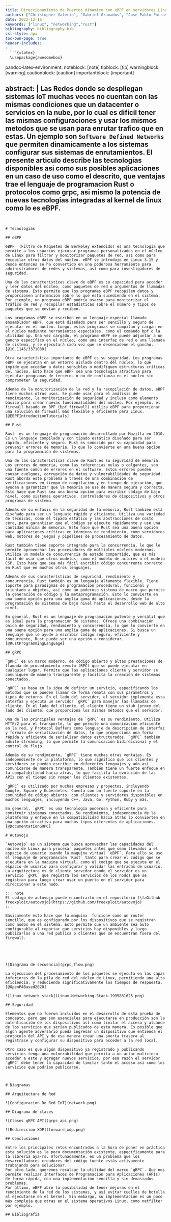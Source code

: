 ```yaml
---
title: Direccionamiento de Puertos dinamico con eBPF en servidores Linux
authors: ["Christopher Valerio", "Gabriel Granados", "Jose Pablo Porras", "Miguel Soto"]
date: 2022-12-16
keywords: ["linux", "networking","rust"]
bibliography: bibliography.bib
csl-style: apa
toc-own-page: true
header-includes:
- |
  ```{=latex}
  \usepackage{awesomebox}
  ```
pandoc-latex-environment:
  noteblock: [note]
  tipblock: [tip]
  warningblock: [warning]
  cautionblock: [caution]
  importantblock: [important]

  
abstract: | 
    Las Redes donde se despliegan sistemas  IoT muchas veces no cuentan
    con las mismas condiciones que un datacenter o servicios en la nube,
    por lo cual es dificil tener las mismas configuraciones y usar los mismos
    metodos que se usan para enrutar trafico que en estas. Un ejemplo son `Software Defined Networks`
    que permiten dinamicamente a los sistemas configurar sus sistemas de enrutamientos. El presente articulo
    describe las tecnologias disponibles asi como sus posibles aplicaciones en 
    un caso de uso como el descrito, que ventajas trae el lenguaje de programacion Rust
    o protocolos como grpc, asi mismo la potencia de nuevas tecnologias integradas al kernel de linux
    como lo es eBPF.
---
```


# Tecnologias

## eBPF

eBPF  (Filtro de Paquetes de Berkeley extendido) es una tecnología que permite a los usuarios ejecutar programas personalizados en el núcleo de Linux para filtrar y monitorizar paquetes de red, así como para recopilar otros datos del núcleo. eBPF se introdujo en Linux 3.15 y desde entonces se ha convertido en una poderosa herramienta para administradores de redes y sistemas, así como para investigadores de seguridad.

Una de las características clave de eBPF es su capacidad para acceder y leer datos del núcleo, como paquetes de red o argumentos de llamadas de sistema. Esto permite que los programas eBPF recopilen datos y proporcionen información sobre lo que está sucediendo en el sistema. Por ejemplo, un programa eBPF podría usarse para monitorizar el tráfico de red y recopilar estadísticas sobre el número y tipos de paquetes que se envían y reciben.

Los programas eBPF se escriben en un lenguaje especial llamado ensamblador eBPF, que está diseñado para ser sencillo y seguro de ejecutar en el núcleo. Luego, estos programas se compilan y cargan en el núcleo mediante herramientas especiales, como el comando bpf o la utilidad ip. Una vez cargado, el programa eBPF se puede adjuntar a un gancho específico en el núcleo, como una interfaz de red o una llamada de sistema, y se ejecutará cada vez que se desencadene el gancho.[@10.1145/3371038]

Otra característica importante de eBPF es su seguridad. Los programas eBPF se ejecutan en un entorno aislado dentro del núcleo, lo que impide que accedan a datos sensibles o modifiquen estructuras críticas del núcleo. Esto hace que eBPF sea una tecnología atractiva para ejecutar programas de terceros o no de confianza en el núcleo sin comprometer la seguridad.

Además de la monitorización de la red y la recopilación de datos, eBPF tiene muchos otros usos. Se puede usar para el análisis de rendimiento, la monitorización de seguridad y incluso como elemento básico para crear nuevas funcionalidades del núcleo. Por ejemplo, el firewall basado en BPF (bpf_firewall) utiliza eBPF para proporcionar una solución de firewall más flexible y eficiente para Linux.  [@EBPFIntroductionTutorials]

## Rust

Rust  es un lenguaje de programación desarrollado por Mozilla en 2010. Es un lenguaje compilado y con tipado estático diseñado para ser rápido, eficiente y seguro. Rust es conocido por su capacidad para prevenir errores de memoria, lo que lo convierte en una buena opción para la programación de sistemas.

Una de las características clave de Rust es su seguridad de memoria. Los errores de memoria, como las referencias nulas o colgantes, son una fuente común de errores en el software. Estos errores pueden causar cuelgues, corrupción de datos y vulnerabilidades de seguridad. Rust aborda este problema a través de una combinación de verificaciones en tiempo de compilación y en tiempo de ejecución, que ayudan a garantizar que la memoria se use de manera segura y correcta. Esto hace que Rust sea una buena opción para escribir código de bajo nivel, como sistemas operativos, controladores de dispositivos y otros programas de sistema.

Además de su énfasis en la seguridad de la memoria, Rust también está diseñado para ser un lenguaje rápido y eficiente. Utiliza una variedad de técnicas, como el tipado estático y las abstracciones de costo cero, para garantizar que el código se ejecute rápidamente y use una cantidad mínima de memoria. Esto hace que Rust sea una buena opción para aplicaciones críticas en términos de rendimiento, como servidores web, motores de juegos y pipelines de procesamiento de datos.

Rust también tiene soporte integrado para la concurrencia, lo que le permite aprovechar los procesadores de múltiples núcleos modernos. Utiliza un modelo de concurrencia de estado compartido, que es más fácil de usar que otros modelos, como el modelo de actores o el modelo CSP. Esto hace que sea más fácil escribir código concurrente correcto en Rust que en muchos otros lenguajes.

Además de sus características de seguridad, rendimiento y concurrencia, Rust también es un lenguaje altamente flexible. Tiene soporte para paradigmas de programación procedural, funcional y orientado a objetos, así como un poderoso sistema de macro que permite la generación de código y la metaprogramación. Esto lo convierte en una buena opción para una amplia gama de aplicaciones, desde la programación de sistemas de bajo nivel hasta el desarrollo web de alto nivel.

En general, Rust es un lenguaje de programación potente y versátil que es ideal para la programación de sistemas. Ofrece una combinación única de seguridad, rendimiento y concurrencia, lo que lo convierte en una buena opción para una amplia gama de aplicaciones. Si busca un lenguaje que le ayude a escribir código seguro, eficiente y concurrente, Rust puede ser una opción a considerar.  [@RustProgrammingLanguage]

## gRPC

`gRPC` es un marco moderno, de código abierto y altas prestaciones de llamada de procedimiento remoto (RPC) que se puede ejecutar en cualquier lugar. Permite que las aplicaciones cliente y servidor se comuniquen de manera transparente y facilita la creación de sistemas conectados.

`gRPC` se basa en la idea de definir un servicio, especificando los métodos que se pueden llamar de forma remota con sus parámetros y tipos de retorno. En el lado del servidor, el servidor implementa esta interfaz y ejecuta un servidor `gRPC` para manejar las llamadas de cliente. En el lado del cliente, el cliente tiene un stub (proxy del lado del cliente) que proporciona los mismos métodos que el servidor.

Una de las principales ventajas de `gRPC` es su rendimiento. Utiliza HTTP/2 para el transporte, lo que permite una comunicación eficiente en la red, y Protocol Buffers como lenguaje de descripción de interfaz y formato de serialización de datos, lo que proporciona una forma rápida y eficiente de serializar datos estructurados. `gRPC` también admite streaming, lo que permite la comunicación bidireccional y el control de flujo.

Además de su rendimiento, `gRPC` tiene muchas otras ventajas. Es independiente de la plataforma, lo que significa que los clientes y servidores se pueden escribir en diferentes lenguajes y aún así comunicarse de manera transparente. También tiene un fuerte enfoque en la compatibilidad hacia atrás, lo que facilita la evolución de las APIs con el tiempo sin romper los clientes existentes.

`gRPC` es utilizado por muchas empresas y proyectos, incluyendo Google, Square y Kubernetes. Cuenta con un fuerte soporte en la comunidad de código abierto, con clientes y servidores disponibles en muchos lenguajes, incluyendo C++, Java, Go, Python, Ruby y más.

En general, `gRPC` es una tecnología poderosa y eficiente para construir sistemas conectados. Su rendimiento, independencia de la plataforma y enfoque en la compatibilidad hacia atrás lo convierten en una opción atractiva para muchos tipos diferentes de aplicaciones. [@DocumentationGRPC]

# Autovojo

`Autovojo` es un sistema que busca aprovechar las capacidades del núcleo de Linux para procesar paquetes antes que sean llevados a el espacio de usuario usando la maquina virtual `eBPF`. Para ello se uso el lenguaje de programación `Rust` tanto para crear el código que se ejecutara en la maquina virtual, como el codigo que se ejecuta en el espacio de usuario para configurar y validar las entradas de usuario. La arquitectura es de cliente servidor donde el servidor es un servicio `gRPC` que registra los servicios de los nodos que se registran para luego crear usar un puerto en el servidor para direccionar a este nodo. 

::: note
El codigo de autovojo puede encontrarlo en el repositorio [\faGithub freexploit/autovojo](https://github.com/freexploit/autovojo)
:::

Básicamente esto hace que la maquina  funcione como un router sencillo, que es configurado por los dispositivos que se registran como nodos en el sistema. Esto permite que un ambiente sea auto configurable al reportar que servicios hay disponibles y luego publicarlos a una red publica o clientes que se encuentran fuera del firewall. 





![Diagrama de secuencia](grpc_flow.png)

La ejecución del procesamiento de los paquetes se ejecuta en las capas inferiores de la pila de red del núcleo de Linux, permitiendo una alta eficiencia, y reduciendo significativamente los tiempos de respuesta.[@OpenP4Based2020]

![linux network stack](Linux-Networking-Stack-1995881625.png)

## Seguridad

Elementos que no fueron incluidos en el desarrollo de esta prueba de concepto, pero que son esenciales para ejecutarse en producción son la autenticación de los dispositivos así como limitar el acceso y alcance de los servicios que serian publicados de esta manera. Es posible que algún agente adversario pueda ingresar un dispositivo que entienda el protocolo del API y de esa manera crear una puerta trasera al registrase y configurar su dispositivo para acceder a la red local.

Otro caso es que algún dispositivo ya registrado y publicando servicios tenga una vulnerabilidad que permita a un actor malicioso acceder a este y agregar nuevos servicios, por esa razón el servidor `gRPC` debe tener la capacidad de limitar tanto el acceso así como los servicios que podrían publicarse.



# Diagramas

## Arquitectura de Red 

![Configuracion De Red IoT](network.png)

## Diagrama de clases

![Clases gRPC API](grpc_api.png)

![Redireccion XDP](forward_xdp.png)

## Conclusiones

Entre los principales retos encontrados a la hora de poner en práctica esta solución es la poca documentación existente, específicamente para la librería aya-rs. Afortunadamente, es un problema que los desarrolladores creadores del código fuente estás activamente trabajando para solucionar. 
Por otro lado, queremos recalcar la utilidad del marco `gRPC`. Que nos permite realizar Interfaces de Programación para Aplicaciones (APIs) de forma rápida, con una implementación sencilla y sin demasiados problemas. 
Por último, eBPF abre la posibilidad de tener mejoras en el rendimiento de la red de los sistemas, y así evitar cuellos de botella al ejecutarse en el kernel. Sin embargo, su implementación es un poco más compleja que otras en el sistema operativos Linux, como netfilter por ejemplo. 

## Bibliografía
